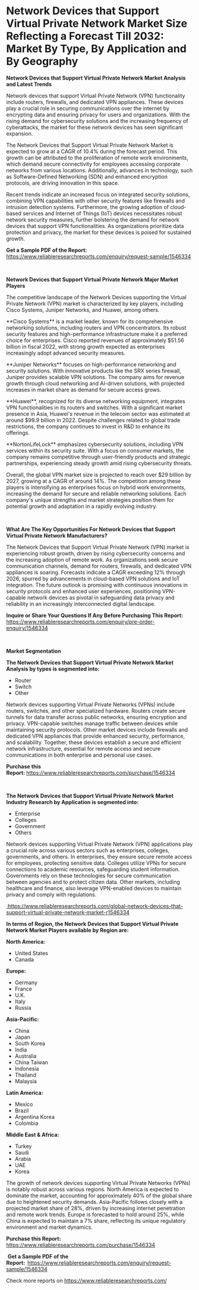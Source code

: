<p><h1>Network Devices that Support Virtual Private Network Market Size Reflecting a Forecast Till 2032: Market By Type, By Application and By Geography</h1></p><p><strong>Network Devices that Support Virtual Private Network Market Analysis and Latest Trends</strong></p>
<p><p>Network devices that support Virtual Private Network (VPN) functionality include routers, firewalls, and dedicated VPN appliances. These devices play a crucial role in securing communications over the internet by encrypting data and ensuring privacy for users and organizations. With the rising demand for cybersecurity solutions and the increasing frequency of cyberattacks, the market for these network devices has seen significant expansion.</p><p>The Network Devices that Support Virtual Private Network Market is expected to grow at a CAGR of 10.4% during the forecast period. This growth can be attributed to the proliferation of remote work environments, which demand secure connectivity for employees accessing corporate networks from various locations. Additionally, advances in technology, such as Software-Defined Networking (SDN) and enhanced encryption protocols, are driving innovation in this space.</p><p>Recent trends indicate an increased focus on integrated security solutions, combining VPN capabilities with other security features like firewalls and intrusion detection systems. Furthermore, the growing adoption of cloud-based services and Internet of Things (IoT) devices necessitates robust network security measures, further bolstering the demand for network devices that support VPN functionalities. As organizations prioritize data protection and privacy, the market for these devices is poised for sustained growth.</p></p>
<p><strong>Get a Sample PDF of the Report:&nbsp;</strong> <a href="https://www.reliableresearchreports.com/enquiry/request-sample/1546334?utm_campaign=2227&utm_medium=2&utm_source=Github&utm_content=ia&utm_term=15022025&utm_id=network-devices-that-support-virtual-private-network">https://www.reliableresearchreports.com/enquiry/request-sample/1546334</a></p>
<p>&nbsp;</p>
<p><strong>Network Devices that Support Virtual Private Network Major Market Players</strong></p>
<p><p>The competitive landscape of the Network Devices supporting the Virtual Private Network (VPN) market is characterized by key players, including Cisco Systems, Juniper Networks, and Huawei, among others. </p><p>**Cisco Systems** is a market leader, known for its comprehensive networking solutions, including routers and VPN concentrators. Its robust security features and high-performance infrastructure make it a preferred choice for enterprises. Cisco reported revenues of approximately $51.56 billion in fiscal 2022, with strong growth expected as enterprises increasingly adopt advanced security measures.</p><p>**Juniper Networks** focuses on high-performance networking and security solutions. With innovative products like the SRX series firewall, Juniper provides scalable VPN solutions. The company aims for revenue growth through cloud networking and AI-driven solutions, with projected increases in market share as demand for secure access grows.</p><p>**Huawei**, recognized for its diverse networking equipment, integrates VPN functionalities in its routers and switches. With a significant market presence in Asia, Huawei's revenue in the telecom sector was estimated at around $99.9 billion in 2022. Despite challenges related to global trade restrictions, the company continues to invest in R&D to enhance its offerings.</p><p>**NortonLifeLock** emphasizes cybersecurity solutions, including VPN services within its security suite. With a focus on consumer markets, the company remains competitive through user-friendly products and strategic partnerships, experiencing steady growth amid rising cybersecurity threats.</p><p>Overall, the global VPN market size is projected to reach over $29 billion by 2027, growing at a CAGR of around 14%. The competition among these players is intensifying as enterprises focus on hybrid work environments, increasing the demand for secure and reliable networking solutions. Each company's unique strengths and market strategies position them for potential growth and adaptation in a rapidly evolving industry.</p></p>
<p>&nbsp;</p>
<p><strong>What Are The Key Opportunities For Network Devices that Support Virtual Private Network Manufacturers?</strong></p>
<p><p>The Network Devices that Support Virtual Private Network (VPN) market is experiencing robust growth, driven by rising cybersecurity concerns and the increasing adoption of remote work. As organizations seek secure communication channels, demand for routers, firewalls, and dedicated VPN appliances is soaring. Forecasts indicate a CAGR exceeding 12% through 2026, spurred by advancements in cloud-based VPN solutions and IoT integration. The future outlook is promising with continuous innovations in security protocols and enhanced user experiences, positioning VPN-capable network devices as pivotal in safeguarding data privacy and reliability in an increasingly interconnected digital landscape.</p></p>
<p><strong>Inquire or Share Your Questions If Any Before Purchasing This Report:</strong> <a href="https://www.reliableresearchreports.com/enquiry/pre-order-enquiry/1546334?utm_campaign=2227&utm_medium=2&utm_source=Github&utm_content=ia&utm_term=15022025&utm_id=network-devices-that-support-virtual-private-network">https://www.reliableresearchreports.com/enquiry/pre-order-enquiry/1546334</a></p>
<p>&nbsp;</p>
<p><strong>Market Segmentation</strong></p>
<p><strong>The Network Devices that Support Virtual Private Network Market Analysis by types is segmented into:</strong></p>
<p><ul><li>Router</li><li>Switch</li><li>Other</li></ul></p>
<p><p>Network devices supporting Virtual Private Networks (VPNs) include routers, switches, and other specialized hardware. Routers create secure tunnels for data transfer across public networks, ensuring encryption and privacy. VPN-capable switches manage traffic between devices while maintaining security protocols. Other market devices include firewalls and dedicated VPN appliances that provide enhanced security, performance, and scalability. Together, these devices establish a secure and efficient network infrastructure, essential for remote access and secure communications in both enterprise and personal use cases.</p></p>
<p><strong>Purchase this Report:&nbsp;</strong><a href="https://www.reliableresearchreports.com/purchase/1546334?utm_campaign=2227&utm_medium=2&utm_source=Github&utm_content=ia&utm_term=15022025&utm_id=network-devices-that-support-virtual-private-network">https://www.reliableresearchreports.com/purchase/1546334</a></p>
<p>&nbsp;</p>
<p><strong>The Network Devices that Support Virtual Private Network Market Industry Research by Application is segmented into:</strong></p>
<p><ul><li>Enterprise</li><li>Colleges</li><li>Government</li><li>Others</li></ul></p>
<p><p>Network devices supporting Virtual Private Network (VPN) applications play a crucial role across various sectors such as enterprises, colleges, governments, and others. In enterprises, they ensure secure remote access for employees, protecting sensitive data. Colleges utilize VPNs for secure connections to academic resources, safeguarding student information. Governments rely on these technologies for secure communication between agencies and to protect citizen data. Other markets, including healthcare and finance, also leverage VPN-enabled devices to maintain privacy and comply with regulations.</p></p>
<p><a href="https://www.reliableresearchreports.com/global-network-devices-that-support-virtual-private-network-market-r1546334?utm_campaign=2227&utm_medium=2&utm_source=Github&utm_content=ia&utm_term=15022025&utm_id=network-devices-that-support-virtual-private-network">&nbsp;https://www.reliableresearchreports.com/global-network-devices-that-support-virtual-private-network-market-r1546334</a></p>
<p><strong>In terms of Region, the Network Devices that Support Virtual Private Network Market Players available by Region are:</strong></p>
<p>
    <p> <strong> North America: </strong>
        <ul>
            <li>United States</li>
            <li>Canada</li>
        </ul>
        </p> 
    <p> <strong> Europe: </strong>
        <ul>
            <li>Germany</li>
            <li>France</li>
            <li>U.K.</li>
            <li>Italy</li>
            <li>Russia</li>
        </ul>
        </p> 
    <p> <strong> Asia-Pacific: </strong>
        <ul>
            <li>China</li>
            <li>Japan</li>
            <li>South Korea</li>
            <li>India</li>
            <li>Australia</li>
            <li>China Taiwan</li>
            <li>Indonesia</li>
            <li>Thailand</li>
            <li>Malaysia</li>
        </ul>
        </p> 
    <p> <strong> Latin America: </strong>
        <ul>
            <li>Mexico</li>
            <li>Brazil</li>
            <li>Argentina Korea</li>
            <li>Colombia</li>
        </ul>
        </p> 
    <p> <strong> Middle East & Africa: </strong>
        <ul>
            <li>Turkey</li>
            <li>Saudi</li>
            <li>Arabia</li>
            <li>UAE</li>
            <li>Korea</li>
        </ul>
    </p>
    </p>
<p><p>The growth of network devices supporting Virtual Private Networks (VPNs) is notably robust across various regions. North America is expected to dominate the market, accounting for approximately 40% of the global share due to heightened security demands. Asia-Pacific follows closely with a projected market share of 28%, driven by increasing internet penetration and remote work trends. Europe is forecasted to hold around 25%, while China is expected to maintain a 7% share, reflecting its unique regulatory environment and market dynamics.</p></p>
<p><strong>Purchase this Report: </strong><a href="https://www.reliableresearchreports.com/purchase/1546334?utm_campaign=2227&utm_medium=2&utm_source=Github&utm_content=ia&utm_term=15022025&utm_id=network-devices-that-support-virtual-private-network">https://www.reliableresearchreports.com/purchase/1546334</a></p>
<p>&nbsp;<strong>Get a Sample PDF of the Report:&nbsp;&nbsp;</strong><a href="https://www.reliableresearchreports.com/enquiry/request-sample/1546334?utm_campaign=2227&utm_medium=2&utm_source=Github&utm_content=ia&utm_term=15022025&utm_id=network-devices-that-support-virtual-private-network">https://www.reliableresearchreports.com/enquiry/request-sample/1546334</a></p>
<p><strong></strong></p>
<p>Check more reports on <a href="https://www.reliableresearchreports.com/?utm_campaign=2227&utm_medium=2&utm_source=Github&utm_content=ia&utm_term=15022025&utm_id=network-devices-that-support-virtual-private-network">https://www.reliableresearchreports.com/</a></p>